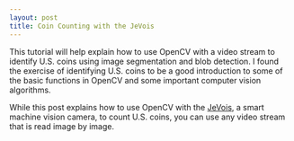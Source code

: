 ```yaml
---
layout: post
title: Coin Counting with the JeVois
---
```


This tutorial will help explain how to use OpenCV with a video stream to identify U.S. coins using image segmentation and blob detection.  I found the exercise of identifying U.S. coins to be a good introduction to some of the basic functions in OpenCV and some important computer vision algorithms.  

While this post explains how to use OpenCV with the [JeVois](http://jevois.org/), a smart machine vision camera, to count U.S. coins, you can use any video stream that is read image by image.

